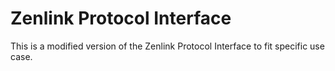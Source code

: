 # Zenlink Protocol Interface

This is a modified version of the Zenlink Protocol Interface to fit specific use case.